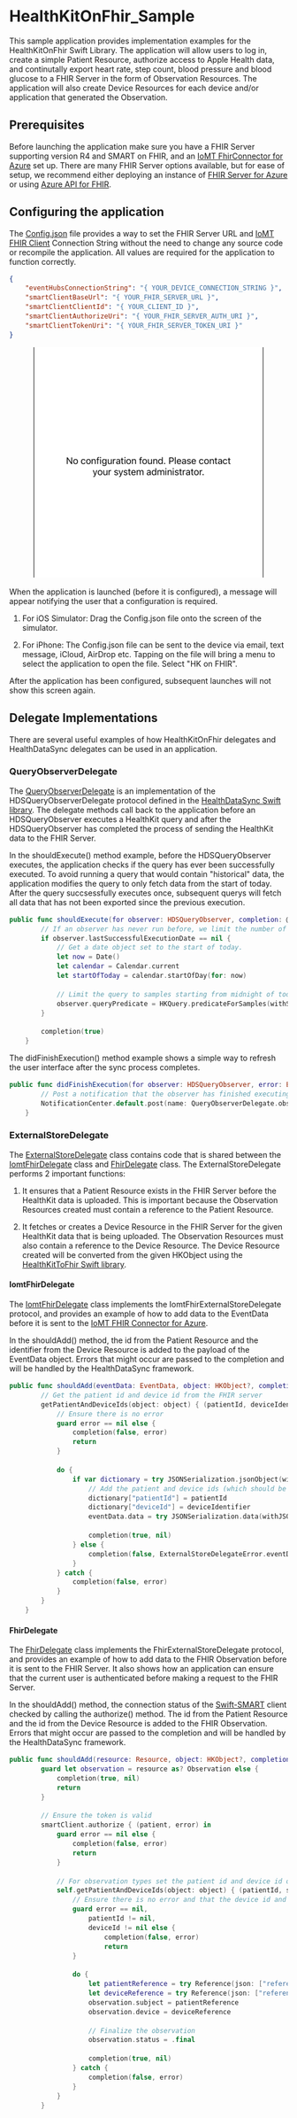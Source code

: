 # HealthKitOnFhir_Sample

This sample application provides implementation examples for the HealthKitOnFhir Swift Library. The application will allow users to log in, create a simple Patient Resource, authorize access to Apple Health data, and continutally export heart rate, step count, blood pressure and blood glucose to a FHIR Server in the form of Observation Resources. The application will also create Device Resources for each device and/or application that generated the Observation.

## Prerequisites

Before launching the application make sure you have a FHIR Server supporting version R4 and SMART on FHIR, and an [IoMT FhirConnector for Azure](https://github.com/microsoft/iomt-fhir) set up. There are many FHIR Server options available, but for ease of setup, we recommend either deploying an instance of [FHIR Server for Azure](https://github.com/microsoft/fhir-server) or using [Azure API for FHIR](https://azure.microsoft.com/en-us/services/azure-api-for-fhir/).

## Configuring the application

The [Config.json](Config.json) file provides a way to set the FHIR Server URL and [IoMT FHIR Client](https://github.com/microsoft/iomt-fhir-client) Connection String without the need to change any source code or recompile the application. All values are required for the application to function correctly.  

```json
{
    "eventHubsConnectionString": "{ YOUR_DEVICE_CONNECTION_STRING }",
    "smartClientBaseUrl": "{ YOUR_FHIR_SERVER_URL }",
    "smartClientClientId": "{ YOUR_CLIENT_ID }",
    "smartClientAuthorizeUri": "{ YOUR_FHIR_SERVER_AUTH_URI }",
    "smartClientTokenUri": "{ YOUR_FHIR_SERVER_TOKEN_URI }"
}
```

<div style="text-align:center"><img src="Launch_Screen.png" /></div>

When the application is launched (before it is configured), a message will appear notifying the user that a configuration is required.

1. For iOS Simulator: Drag the Config.json file onto the screen of the simulator.

2. For iPhone: The Config.json file can be sent to the device via email, text message, iCloud, AirDrop etc. Tapping on the file will bring a menu to select the application to open the file. Select "HK on FHIR".

After the application has been configured, subsequent launches will not show this screen again.

## Delegate Implementations

There are several useful examples of how HealthKitOnFhir delegates and HealthDataSync delegates can be used in an application.

### QueryObserverDelegate

The [QueryObserverDelegate](Source/QueryObserverDelegate.swift) is an implementation of the HDSQueryObserverDelegate protocol defined in the [HealthDataSync Swift library](https://github.com/microsoft/health-data-sync). The delegate methods call back to the application before an HDSQueryObserver executes a HealthKit query and after the HDSQueryObserver has completed the process of sending the HealthKit data to the FHIR Server.

In the shouldExecute() method example, before the HDSQueryObserver executes, the application checks if the query has ever been successfully executed. To avoid running a query that would contain "historical" data, the application modifies the query to only fetch data from the start of today. After the query succsessfully executes once, subsequent querys will fetch all data that has not been exported since the previous execution.  

```swift
public func shouldExecute(for observer: HDSQueryObserver, completion: @escaping (Bool) -> Void) {
        // If an observer has never run before, we limit the number of "historical" - The number of samples could represent years of data.
        if observer.lastSuccessfulExecutionDate == nil {
            // Get a date object set to the start of today.
            let now = Date()
            let calendar = Calendar.current
            let startOfToday = calendar.startOfDay(for: now)

            // Limit the query to samples starting from midnight of today.
            observer.queryPredicate = HKQuery.predicateForSamples(withStart: startOfToday, end: nil, options: HKQueryOptions.strictStartDate)
        }

        completion(true)
    }
```

The didFinishExecution() method example shows a simple way to refresh the user interface after the sync process completes.

```swift
public func didFinishExecution(for observer: HDSQueryObserver, error: Error?) {
        // Post a notification that the observer has finished executing.
        NotificationCenter.default.post(name: QueryObserverDelegate.observerUpdated, object: observer)
    }
```

### ExternalStoreDelegate

The [ExternalStoreDelegate](Source/ExternalStoreDelegate.swift) class contains code that is shared between the [IomtFhirDelegate](Source/IomtFhirDelegate.swift) class and [FhirDelegate](Source/FhirDelegate.swift) class. The ExternalStoreDelegate performs 2 important functions:

1. It ensures that a Patient Resource exists in the FHIR Server before the HealthKit data is uploaded. This is important because the Observation Resources created must contain a reference to the Patient Resource.

2. It fetches or creates a Device Resource in the FHIR Server for the given HealthKit data that is being uploaded. The Observation Resources must also contain a reference to the Device Resource. The Device Resource created will be converted from the given HKObject using the [HealthKitToFhir Swift library](https://github.com/microsoft/healthkit-to-fhir).

#### IomtFhirDelegate

The [IomtFhirDelegate](Source/IomtFhirDelegate) class implements the IomtFhirExternalStoreDelegate protocol, and provides an example of how to add data to the EventData before it is sent to the [IoMT FHIR Connector for Azure](https://github.com/microsoft/iomt-fhir).

In the shouldAdd() method, the id from the Patient Resource and the identifier from the Device Resource is added to the payload of the EventData object. Errors that might occur are passed to the completion and will be handled by the HealthDataSync framework.

```swift
public func shouldAdd(eventData: EventData, object: HKObject?, completion: @escaping (Bool, Error?) -> Void) {
        // Get the patient id and device id from the FHIR server
        getPatientAndDeviceIds(object: object) { (patientId, deviceIdentifier, deviceId, error) in
            // Ensure there is no error
            guard error == nil else {
                completion(false, error)
                return
            }

            do {
                if var dictionary = try JSONSerialization.jsonObject(with: eventData.data, options: .mutableContainers) as? [String : Any] {
                    // Add the patient and device ids (which should be mapped in FHIR)
                    dictionary["patientId"] = patientId
                    dictionary["deviceId"] = deviceIdentifier
                    eventData.data = try JSONSerialization.data(withJSONObject: dictionary, options: .sortedKeys)

                    completion(true, nil)
                } else {
                    completion(false, ExternalStoreDelegateError.eventDataSerializationError)
                }
            } catch {
                completion(false, error)
            }
        }
    }
```

#### FhirDelegate

The [FhirDelegate](Source/FhirDelegate) class implements the FhirExternalStoreDelegate protocol, and provides an example of how to add data to the FHIR Observation before it is sent to the FHIR Server. It also shows how an application can ensure that the current user is authenticated before making a request to the FHIR Server.

In the shouldAdd() method, the connection status of the [Swift-SMART](https://github.com/smart-on-fhir/Swift-SMART) client checked by calling the authorize() method. The id from the Patient Resource and the id from the Device Resource is added to the FHIR Observation. Errors that might occur are passed to the completion and will be handled by the HealthDataSync framework.

```swift
public func shouldAdd(resource: Resource, object: HKObject?, completion: @escaping (Bool, Error?) -> Void) {
        guard let observation = resource as? Observation else {
            completion(true, nil)
            return
        }

        // Ensure the token is valid
        smartClient.authorize { (patient, error) in
            guard error == nil else {
                completion(false, error)
                return
            }

            // For observation types set the patient id and device id on the resource.
            self.getPatientAndDeviceIds(object: object) { (patientId, sourceRevisionId, deviceId, error) in
                // Ensure there is no error and that the device id and patient id are not nil.
                guard error == nil,
                    patientId != nil,
                    deviceId != nil else {
                        completion(false, error)
                        return
                }

                do {
                    let patientReference = try Reference(json: ["reference" : "Patient/\(patientId!)"])
                    let deviceReference = try Reference(json: ["reference" : "Device/\(deviceId!)"])
                    observation.subject = patientReference
                    observation.device = deviceReference

                    // Finalize the observation
                    observation.status = .final

                    completion(true, nil)
                } catch {
                    completion(false, error)
                }
            }
        }
```